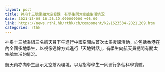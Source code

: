 ```yaml
---
layout: post
title: 神舟十三號乘組太空授課　有學生問太空艙生活情況
date: 2021-12-09 18:38:25.000000000 +08:00
link: https://news.rthk.hk/rthk/ch/component/k2/1623534-20211209.htm
categories: rthk
---
```


神舟十三號乘組三名航天員下午進行中國空間站首次太空授課活動，向包括香港在內全國多地學生，以視像連線方式進行「天地對話」，有學生向航天員提問有關太空艙生活的情況。

航天員亦向學生展示太空艙內環境，以及指導學生一同進行多個科學實驗。
